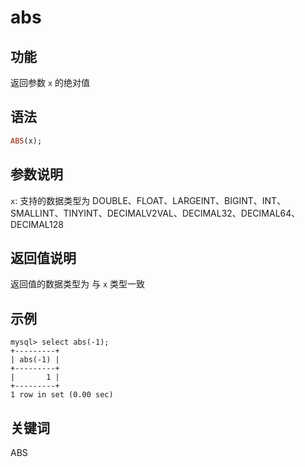 # abs

## 功能

返回参数 `x` 的绝对值

## 语法

```Haskell
ABS(x);
```

## 参数说明

`x`: 支持的数据类型为 DOUBLE、FLOAT、LARGEINT、BIGINT、INT、SMALLINT、TINYINT、DECIMALV2VAL、DECIMAL32、DECIMAL64、DECIMAL128

## 返回值说明

返回值的数据类型为 与 `x` 类型一致

## 示例

```Plain Text
mysql> select abs(-1);
+---------+
| abs(-1) |
+---------+
|       1 |
+---------+
1 row in set (0.00 sec)
```

## 关键词

ABS
